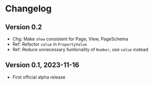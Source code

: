 # Changelog

## Version 0.2

- Chg: Make `show` consistent for Page, View, PageSchema
- Ref: Refactor `value` in `PropertyValue`
- Ref: Reduce unnecessary funtionality of `Number`, use `value` instead

## Version 0.1, 2023-11-16

- First official alpha release

